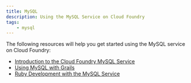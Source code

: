 ```yaml
---
title: MySQL
description: Using the MySQL Service on Cloud Foundry
tags:
    - mysql
---
```


The following resources will help you get started using the MySQL service on Cloud Foundry:

+ [Introduction to the Cloud Foundry MySQL Service](/docs/services/mysql/mysql.html)
+ [Using MySQL with Grails](/docs/services/mysql/grails-mysql.html)
+ [Ruby Development with the MySQL Service](/docs/services/mysql/ruby-mysql.html)